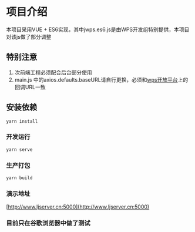 # 项目介绍
本项目采用VUE + ES6实现，其中jwps.es6.js是由WPS开发组特别提供，本项目对该js做了部分调整

## 特别注意
1. 次前端工程必须配合后台部分使用
2. main.js 中的axios.defaults.baseURL请自行更换，必须和[wps开放平台](https://open.wps.cn/weboffice)上的回调URL一致

## 安装依赖
```
yarn install
```

### 开发运行
```
yarn serve
```

### 生产打包
```
yarn build
```

### 演示地址
[http://www.ljserver.cn:5000](http://www.ljserver.cn:5000)

### 目前只在谷歌浏览器中做了测试
